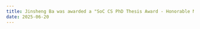 ```yaml
---
title: Jinsheng Ba was awarded a "SoC CS PhD Thesis Award - Honorable Mention" for his PhD thesis.
date: 2025-06-20
---
```

